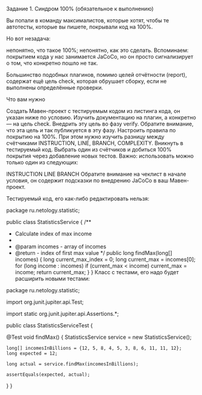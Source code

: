 Задание 1. Синдром 100% (обязательное к выполнению)

Вы попали в команду максималистов, которые хотят, чтобы те автотесты, которые вы пишете, покрывали код на 100%.

Но вот незадача:

непонятно, что такое 100%;
непонятно, как это сделать.
Вспоминаем: покрытием кода у нас занимается JaCoCo, но он просто сигнализирует о том, что конкретно пошло не так.

Большинство подобных плагинов, помимо целей отчётности (report), содержат ещё цель check, которая обрушает сборку, если не выполнены определённые проверки.

Что вам нужно

Создать Мавен-проект с тестируемым кодом из листинга кода, он указан ниже по условию.
Изучить документацию на плагин, а конкретно — на цель check.
Внедрить эту цель во фазу verify. Обратите внимание, что эта цель и так публикуется в эту фазу.
Настроить правила по покрытию на 100%. При этом нужно изучить разницу между счётчиками INSTRUCTION, LINE, BRANCH, COMPLEXITY.
Вникнуть в тестируемый код.
Выбрать один из счётчиков и добиться 100% покрытия через добавление новых тестов.
Важно: использовать можно только один из следующих:

INSTRUCTION
LINE
BRANCH
Обратите внимание на чеклист в начале условия, он содержит подсказки по внедрению JaCoCo в ваш Мавен-проект.

Тестируемый код, его как-либо редактировать нельзя:

package ru.netology.statistic;

public class StatisticsService {
  /**
   * Calculate index of max income
   *
   * @param incomes - array of incomes
   * @return - index of first max value
   */
  public long findMax(long[] incomes) {
    long current_max_index = 0;
    long current_max = incomes[0];
    for (long income : incomes)
      if (current_max < income)
        current_max = income;
        return current_max;
  }
}
Класс с тестами, его надо будет расширить новыми тестами:

package ru.netology.statistic;

import org.junit.jupiter.api.Test;

import static org.junit.jupiter.api.Assertions.*;

public class StatisticsServiceTest {

  @Test
  void findMax() {
    StatisticsService service = new StatisticsService();

    long[] incomesInBillions = {12, 5, 8, 4, 5, 3, 8, 6, 11, 11, 12};
    long expected = 12;

    long actual = service.findMax(incomesInBillions);

    assertEquals(expected, actual);
  }
}
